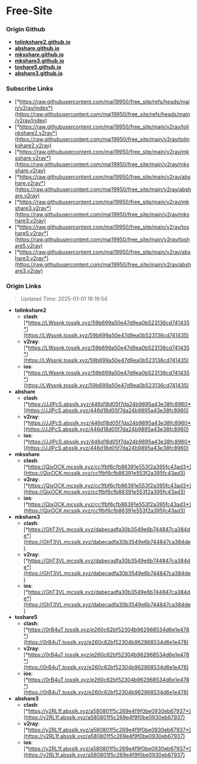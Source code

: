 # Free-Site

### Origin Github

- [**tolinkshare2.github.io**](https://github.com/tolinkshare2/tolinkshare2.github.io)
- [**abshare.github.io**](https://github.com/abshare/abshare.github.io)
- [**mksshare.github.io**](https://github.com/mksshare/mksshare.github.io)
- [**mkshare3.github.io**](https://github.com/mkshare3/mkshare3.github.io)
- [**toshare5.github.io**](https://github.com/toshare5/toshare5.github.io)
- [**abshare3.github.io**](https://github.com/abshare3/abshare3.github.io)

### Subscribe Links

- [*https://raw.githubusercontent.com/mai19950/free_site/refs/heads/main/v2ray/index*](https://raw.githubusercontent.com/mai19950/free_site/refs/heads/main/v2ray/index)
- [*https://raw.githubusercontent.com/mai19950/free_site/main/v2ray/tolinkshare2.v2ray*](https://raw.githubusercontent.com/mai19950/free_site/main/v2ray/tolinkshare2.v2ray)
- [*https://raw.githubusercontent.com/mai19950/free_site/main/v2ray/mksshare.v2ray*](https://raw.githubusercontent.com/mai19950/free_site/main/v2ray/mksshare.v2ray)
- [*https://raw.githubusercontent.com/mai19950/free_site/main/v2ray/abshare.v2ray*](https://raw.githubusercontent.com/mai19950/free_site/main/v2ray/abshare.v2ray)
- [*https://raw.githubusercontent.com/mai19950/free_site/main/v2ray/mkshare3.v2ray*](https://raw.githubusercontent.com/mai19950/free_site/main/v2ray/mkshare3.v2ray)
- [*https://raw.githubusercontent.com/mai19950/free_site/main/v2ray/toshare5.v2ray*](https://raw.githubusercontent.com/mai19950/free_site/main/v2ray/toshare5.v2ray)
- [*https://raw.githubusercontent.com/mai19950/free_site/main/v2ray/abshare3.v2ray*](https://raw.githubusercontent.com/mai19950/free_site/main/v2ray/abshare3.v2ray)

### Origin Links

> Updated Time: 2025-01-01 16:19:54

- **tolinkshare2**
  - **clash**: [*https://LWssnk.tosslk.xyz/59b699a50e47d9ea0b523136cd741435*](https://LWssnk.tosslk.xyz/59b699a50e47d9ea0b523136cd741435)
  - **v2ray**: [*https://LWssnk.tosslk.xyz/59b699a50e47d9ea0b523136cd741435*](https://LWssnk.tosslk.xyz/59b699a50e47d9ea0b523136cd741435)
  - **ios**: [*https://LWssnk.tosslk.xyz/59b699a50e47d9ea0b523136cd741435*](https://LWssnk.tosslk.xyz/59b699a50e47d9ea0b523136cd741435)
- **abshare**
  - **clash**: [*https://JJlPcS.absslk.xyz/446d18d05f7da24b9895a43e38fc8960*](https://JJlPcS.absslk.xyz/446d18d05f7da24b9895a43e38fc8960)
  - **v2ray**: [*https://JJlPcS.absslk.xyz/446d18d05f7da24b9895a43e38fc8960*](https://JJlPcS.absslk.xyz/446d18d05f7da24b9895a43e38fc8960)
  - **ios**: [*https://JJlPcS.absslk.xyz/446d18d05f7da24b9895a43e38fc8960*](https://JJlPcS.absslk.xyz/446d18d05f7da24b9895a43e38fc8960)
- **mksshare**
  - **clash**: [*https://QixOCK.mcsslk.xyz/cc1fbf6cfb86391e553f2a395fc43ad3*](https://QixOCK.mcsslk.xyz/cc1fbf6cfb86391e553f2a395fc43ad3)
  - **v2ray**: [*https://QixOCK.mcsslk.xyz/cc1fbf6cfb86391e553f2a395fc43ad3*](https://QixOCK.mcsslk.xyz/cc1fbf6cfb86391e553f2a395fc43ad3)
  - **ios**: [*https://QixOCK.mcsslk.xyz/cc1fbf6cfb86391e553f2a395fc43ad3*](https://QixOCK.mcsslk.xyz/cc1fbf6cfb86391e553f2a395fc43ad3)
- **mkshare3**
  - **clash**: [*https://GhT3VL.mcsslk.xyz/dabecadfa30b3549e6b744847ca384de*](https://GhT3VL.mcsslk.xyz/dabecadfa30b3549e6b744847ca384de)
  - **v2ray**: [*https://GhT3VL.mcsslk.xyz/dabecadfa30b3549e6b744847ca384de*](https://GhT3VL.mcsslk.xyz/dabecadfa30b3549e6b744847ca384de)
  - **ios**: [*https://GhT3VL.mcsslk.xyz/dabecadfa30b3549e6b744847ca384de*](https://GhT3VL.mcsslk.xyz/dabecadfa30b3549e6b744847ca384de)
- **toshare5**
  - **clash**: [*https://0rB4uT.tosslk.xyz/e260c62bf52304b962968534d6e1e478*](https://0rB4uT.tosslk.xyz/e260c62bf52304b962968534d6e1e478)
  - **v2ray**: [*https://0rB4uT.tosslk.xyz/e260c62bf52304b962968534d6e1e478*](https://0rB4uT.tosslk.xyz/e260c62bf52304b962968534d6e1e478)
  - **ios**: [*https://0rB4uT.tosslk.xyz/e260c62bf52304b962968534d6e1e478*](https://0rB4uT.tosslk.xyz/e260c62bf52304b962968534d6e1e478)
- **abshare3**
  - **clash**: [*https://y2RL1f.absslk.xyz/a580801f5c269e4f9f0be0930eb67937*](https://y2RL1f.absslk.xyz/a580801f5c269e4f9f0be0930eb67937)
  - **v2ray**: [*https://y2RL1f.absslk.xyz/a580801f5c269e4f9f0be0930eb67937*](https://y2RL1f.absslk.xyz/a580801f5c269e4f9f0be0930eb67937)
  - **ios**: [*https://y2RL1f.absslk.xyz/a580801f5c269e4f9f0be0930eb67937*](https://y2RL1f.absslk.xyz/a580801f5c269e4f9f0be0930eb67937)
